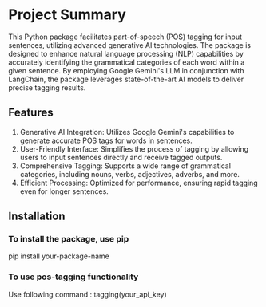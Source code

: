 # Project Summary

This Python package facilitates part-of-speech (POS) tagging for input sentences, utilizing advanced generative AI technologies. The package is designed to enhance natural language processing (NLP) capabilities by accurately identifying the grammatical categories of each word within a given sentence. By employing Google Gemini's LLM in conjunction with LangChain, the package leverages state-of-the-art AI models to deliver precise tagging results.

## Features

1. Generative AI Integration: Utilizes Google Gemini's capabilities to generate accurate POS tags for words in sentences.
2. User-Friendly Interface: Simplifies the process of tagging by allowing users to input sentences directly and receive tagged outputs.
3. Comprehensive Tagging: Supports a wide range of grammatical categories, including nouns, verbs, adjectives, adverbs, and more.
4. Efficient Processing: Optimized for performance, ensuring rapid tagging even for longer sentences.

## Installation

### To install the package, use pip

pip install your-package-name

### To use pos-tagging functionality

Use following command :
tagging(your_api_key)